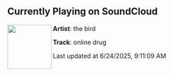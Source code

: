 ## Currently Playing on SoundCloud

[<img align="left" width="100" src="https://i1.sndcdn.com/artworks-YEYvhdRNJaztbSL3-n8nWlQ-t500x500.jpg">](https://soundcloud.com/birdthestella400/online-drug-2)

**Artist**: the bird 

**Track**: online drug

Last updated at 6/24/2025, 9:11:09 AM
